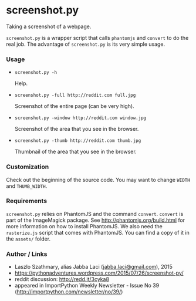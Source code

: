 # screenshot.py

Taking a screenshot of a webpage.

`screenshot.py` is a wrapper script that calls `phantomjs` and `convert` to do
the real job. The advantage of `screenshot.py` is its very simple usage.

### Usage

* `screenshot.py -h`

  Help.

* `screenshot.py -full http://reddit.com full.jpg`

  Screenshot of the entire page (can be very high).

* `screenshot.py -window http://reddit.com window.jpg`

  Screenshot of the area that you see in the browser.

* `screenshot.py -thumb http://reddit.com thumb.jpg`

  Thumbnail of the area that you see in the browser.

### Customization

Check out the beginning of the source code. You may want to change `WIDTH`
and `THUMB_WIDTH`.

### Requirements

`screenshot.py` relies on PhantomJS and the command `convert`. `convert`
is part of the ImageMagick package. See <http://phantomjs.org/build.html>
for more information on how to install PhantomJS. We also need the
`rasterize.js` script that comes with PhantomJS. You can find a copy of it
in the `assets/` folder.

### Author / Links

* Laszlo Szathmary, alias Jabba Laci (<jabba.laci@gmail.com>), 2015
* <https://pythonadventures.wordpress.com/2015/07/26/screenshot-py/>
* reddit discussion: <http://redd.it/3cyka8>
* appeared in ImportPython Weekly Newsletter - Issue No 39 (<http://importpython.com/newsletter/no/39/>)
